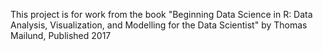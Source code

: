 This project is for work from the book "Beginning Data Science in R: Data Analysis, Visualization, and Modelling for the Data Scientist" by Thomas Mailund, Published 2017
